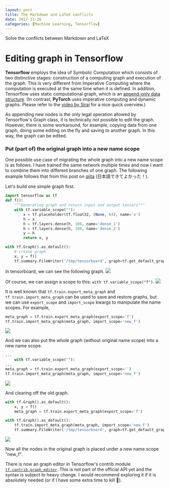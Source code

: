 ```yaml
---
layout: post
title: The Markdown and LaTeX conflicts
date: 2017-11-26
categories: [Machine Learning, Tensorflow]
---
```


Solve the conflicts between Markdown and LaTeX 

# Editing graph in Tensorflow

**Tensorflow** employs the idea of Symbolic Computation which consists of two distinctive stages: construction of a computing graph and execution of the graph. This is very different from Imperative Computing where the computation is executed at the same time when it is defined. In addition, Tensorflow uses static computational graph, which is an [append-only data structure](https://stackoverflow.com/questions/34235225/is-it-possible-to-modify-an-existing-tensorflow-computation-graph). (In contrast, **PyTorch** uses imperative computing and dynamic graphs. Please refer to the [video by Siraj](https://www.youtube.com/watch?v=nbJ-2G2GXL0) for a nice quick overview.)

As appending new nodes is the only legal operation allowed by Tensorflow's Graph class, it is technically not possible to edit the graph. However, there is some workaround, for example, copying data from one graph, doing some editing on the fly and saving to another graph. In this way, the graph can be edited. 

### Put (part of) the original graph into a new name scope
One possible use case of migrating the whole graph into a new name scope is as follows. I have trained the same network multiple times and now I want to combine them into different branches of one graph. The following example follows that from this post on [qiita](https://qiita.com/kzm4269/items/28b290c84f13710959ec) (日本語できてよかった！).

Let's build one simple graph first. 

```python
import tensorflow as tf
def f():
    """Generating graph and return input and output tensors"""
    with tf.variable_scope(""):
        x = tf.placeholder(tf.float32, (None, 64), name='x')
        h = x
        h = tf.layers.dense(h, 100, name='dense_1')
        h = tf.layers.dense(h, 100, name='dense_2')
        y = h
        return x, y

with tf.Graph().as_default():
    # create graph
    x, y = f()
    tf.summary.FileWriter('/tmp/tensorboard', graph=tf.get_default_graph()).close()
```

In tensorboard, we can see the following graph.
![](../images/copy_tf_graph_0.png)

Of course, we can assign a scope to this: `with tf.variable_scope("f")`.
![](../images/copy_tf_graph_0_with_scope.png)

It is well known that `tf.train.export_meta_graph` and `tf.train.import_meta_graph` can be used to save and restore graphs, but we can use `export_scope` and `import_scope` kwargs to manipulate the name scopes. For example, 

```python
meta_graph = tf.train.export_meta_graph(export_scope='f')
tf.train.import_meta_graph(meta_graph, import_scope='new_f')
```

![](../images/copy_tf_graph_1.png)

And we can also put the whole graph (without original name scope) into a new name scope.
```python
...
    with tf.variable_scope(""):
...
meta_graph = tf.train.export_meta_graph(export_scope='')
tf.train.import_meta_graph(meta_graph, import_scope='new_f')
```

![](../images/copy_tf_graph_2.png)

And clearing off the old graph.
```python
with tf.Graph().as_default():
    x, y = f()
    meta_graph = tf.train.export_meta_graph(export_scope='f')

with tf.Graph().as_default():
    tf.train.import_meta_graph(meta_graph, import_scope='new_f')
    tf.summary.FileWriter('/tmp/tensorboard', graph=tf.get_default_graph()).close()
```
![](../images/copy_tf_graph_3.png)

Now all the nodes in the original graph is placed under a new name scope "new_f".

There is now an graph editor in Tensorflow's contrib module [`tf.contrib.graph_editor`](https://www.tensorflow.org/api_docs/python/tf/contrib/graph_editor). This is not part of the official API yet and the syntax is subject to heavy change. I would recommend exploring it if it is absolutely needed (or if I have some extra time to kill 🤣). 